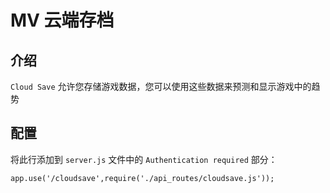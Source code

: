 MV 云端存档
==========================

介绍
--------------

`Cloud Save` 允许您存储游戏数据，您可以使用这些数据来预测和显示游戏中的趋势

配置
--------------

将此行添加到 `server.js` 文件中的 `Authentication required` 部分：

`app.use('/cloudsave',require('./api_routes/cloudsave.js'));`